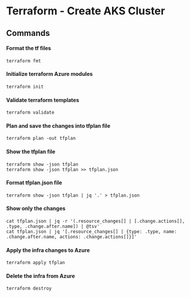 # Terraform - Create AKS Cluster
## Commands

#### Format the tf files 
```
terraform fmt
```

#### Initialize terraform Azure modules
```
terraform init
```

#### Validate terraform templates
```
terraform validate
```

#### Plan and save the changes into tfplan file
```
terraform plan -out tfplan
```

#### Show the tfplan file
```
terraform show -json tfplan
terraform show -json tfplan >> tfplan.json
```

#### Format tfplan.json file
```
terraform show -json tfplan | jq '.' > tfplan.json
```

#### Show only the changes 
```
cat tfplan.json | jq -r '(.resource_changes[] | [.change.actions[], .type, .change.after.name]) | @tsv'
cat tfplan.json | jq '[.resource_changes[] | {type: .type, name: .change.after.name, actions: .change.actions[]}]' 
```

#### Apply the infra changes to Azure
```
terraform apply tfplan
```

#### Delete the infra from Azure
```
terraform destroy
```
